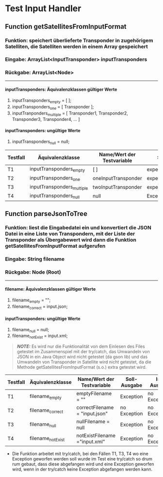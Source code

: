 
# Test Input Handler


## Function getSatellitesFromInputFormat

### Funktion: speichert überlieferte Transponder in zugehörigem Satelliten, die Satelliten werden in einem Array gespeichert
### Eingabe: ArrayList&lt;InputTransponder&gt; inputTransponders
### Rückgabe: ArrayList&lt;Node&gt;

----
#### inputTransponders: Äquivalenzklassen gültiger Werte
1. inputTransponders<sub>empty</sub> = [ ];
2. inputTransponders<sub>one</sub> = [ Transponder ];
3. inputTranponders<sub>multiple</sub> = [ Transponder1, Transponder2, Transponder3, Transponder4, ... ]

#### inputTransponders: ungültige Werte
1. inputTransponders<sub>null</sub> = null;



| Testfall | Äquivalenzklasse |  Name/Wert der Testvariable | Soll-Ausgabe | Ist-Ausgabe |
| ----     |    ----          | ----    | ---- | ---- |
| T1     | inputTransponders<sub>empty</sub>| [ ] | expectedEmptySatellite | actual |
| T2     | inputTransponders<sub>one</sub>| oneInputTransponder | expectedOneSatellite | actual |
| T3     | inputTransponders<sub>multiple</sub>| twoInputTransponder | expectedTwoSatellites | actual |
| T4     | inputTransponders<sub>null</sub>| null | Exception | actual |



## Function parseJsonToTree

### Funktion: liest die Eingabedatei ein und konvertiert die JSON Datei in eine Liste von Transpondern, mit der Liste der Transponder als Übergabewert wird dann die Funktion getSatellitesFromInputFormat aufgerufen
### Eingabe: String filename
### Rückgabe: Node (Root)

----
#### filename: Äquivalenzklassen gültiger Werte
1. filename<sub>empty</sub> = "";
2. filename<sub>correct</sub> = input.json;

#### inputTransponders: ungültige Werte
1. filename<sub>null</sub> = null;
2. filename<sub>notExist</sub> = input.xml;


> **_NOTE:_**  Es wird nur die Funktionalität von dem Einlesen des Files getestet im Zusammenspiel mit der try/catch, das Umwandeln von JSON in ein Java Object wird nicht getestet (da gson lib) und das Umwandeln von Transponder in Satellite wird nicht getestet, da die Methode getSatellitesFromInputFormat (s.o.) extra getestet wird.


| Testfall | Äquivalenzklasse |  Name/Wert der Testvariable | Soll-Ausgabe | Ist-Ausgabe |
| ----     |    ----          | ----    | ---- | ---- |
| T1     | filename<sub>empty</sub>| emptyFilename = "" | Exception | no Exception* |
| T2     | filename<sub>correct</sub>| correctFilename = "input.json" | no Exception | no Exception |
| T3     | filename<sub>null</sub>| nullFilename = null | Exception | no Exception* |
| T4     | filename<sub>notExist</sub>| notExistFilename ="input.xml" | Exception | no Exception* |

* Die Funktion arbeitet mit try/catch, bei den Fällen T1, T3, T4 wo eine Exception geworfen werden soll wurde im Test eine try/catch so drum rum gebaut, dass diese abgefangen wird und eine Exception geworfen wird, wenn in der try/catch keine Exception abgefangen werden kann.